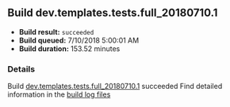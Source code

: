 ## Build dev.templates.tests.full_20180710.1
- **Build result:** `succeeded`
- **Build queued:** 7/10/2018 5:00:01 AM
- **Build duration:** 153.52 minutes
### Details
Build [dev.templates.tests.full_20180710.1](https://winappstudio.visualstudio.com/web/build.aspx?pcguid=a4ef43be-68ce-4195-a619-079b4d9834c2&builduri=vstfs%3a%2f%2f%2fBuild%2fBuild%2f25993) succeeded
Find detailed information in the [build log files](https://uwpctdiags.blob.core.windows.net/buildlogs/dev.templates.tests.full_20180710.1_logs.zip)
